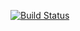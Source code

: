 [![Build Status](https://travis-ci.org/arturbdr/code-challenge.svg?branch=master)](https://travis-ci.org/arturbdr/code-challenge)

